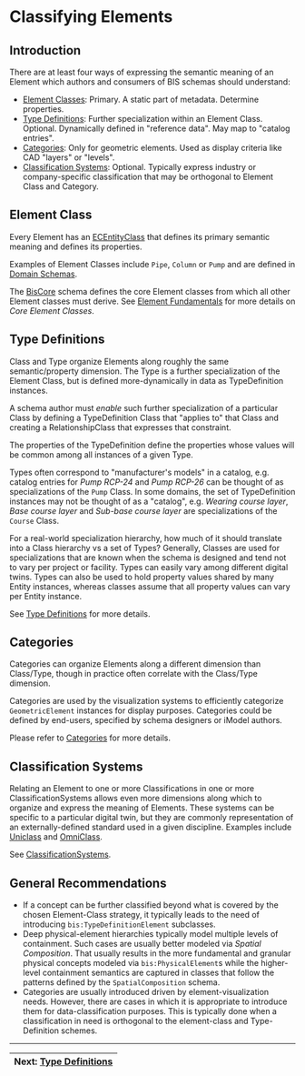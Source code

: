 # Classifying Elements

## Introduction

There are at least four ways of expressing the semantic meaning of an Element which authors and consumers of BIS schemas should understand:

- [Element Classes](#element-class): Primary. A static part of metadata. Determine properties.
- [Type Definitions](#type-definitions): Further specialization within an Element Class. Optional. Dynamically defined in "reference data". May map to "catalog entries".
- [Categories](#categories): Only for geometric elements. Used as display criteria like CAD "layers" or "levels".
- [Classification Systems](#classification-systems): Optional. Typically express industry or company-specific classification that may be orthogonal to Element Class and Category.

## Element Class

Every Element has an [ECEntityClass](../../ec/ec-entity-class.md) that defines its primary semantic meaning and defines its properties.

Examples of Element Classes include `Pipe`, `Column` or `Pump` and are defined in [Domain Schemas](../../domains/index.md).

The [BisCore](../../domains/biscore.ecschema.md) schema defines the core Element classes from which all other Element classes must derive. See [Element Fundamentals](./element-fundamentals.md#core-element-classes) for more details on *Core Element Classes*.

## Type Definitions

Class and Type organize Elements along roughly the same semantic/property dimension. The Type is a further specialization of the Element Class, but is defined more-dynamically in data as TypeDefinition instances.

A schema author must *enable* such further specialization of a particular Class by defining a TypeDefinition Class that "applies to" that Class and creating a RelationshipClass that expresses that constraint.

The properties of the TypeDefinition define the properties whose values will be common among all instances of a given Type.

Types often correspond to "manufacturer's models" in a catalog, e.g. catalog entries for *Pump RCP-24* and *Pump RCP-26* can be thought of as specializations of the `Pump` Class. In some domains, the set of TypeDefinition instances may not be thought of as a "catalog", e.g. *Wearing course layer*, *Base course layer* and *Sub-base course layer* are specializations of the `Course` Class.

For a real-world specialization hierarchy, how much of it should translate into a Class hierarchy vs a set of Types? Generally, Classes are used for specializations that are known when the schema is designed and tend not to vary per project or facility. Types can easily vary among different digital twins. Types can also be used to hold property values shared by many Entity instances, whereas classes assume that all property values can vary per Entity instance.

See [Type Definitions](./type-definitions.md) for more details.

## Categories

Categories can organize Elements along a different dimension than Class/Type, though in practice often correlate with the Class/Type dimension.

Categories are used by the visualization systems to efficiently categorize `GeometricElement` instances for display purposes. Categories could be defined by end-users, specified by schema designers or iModel authors.

Please refer to [Categories](./categories.md) for more details.

## Classification Systems

Relating an Element to one or more Classifications in one or more ClassificationSystems allows even more dimensions along which to organize and express the meaning of Elements. These systems can be specific to a particular digital twin, but they are commonly representation of an externally-defined standard used in a given discipline. Examples include [Uniclass](https://www.thenbs.com/our-tools/uniclass) and [OmniClass](https://www.csiresources.org/standards/omniclass).

See [ClassificationSystems](../../domains/classificationsystems.ecschema.md/).

## General Recommendations

- If a concept can be further classified beyond what is covered by the chosen Element-Class strategy, it typically leads to the need of introducing `bis:TypeDefinitionElement` subclasses.
- Deep physical-element hierarchies typically model multiple levels of containment. Such cases are usually better modeled via *Spatial Composition*. That usually results in the more fundamental and granular physical concepts modeled via `bis:PhysicalElement`s while the higher-level containment semantics are captured in classes that follow the patterns defined by the `SpatialComposition` schema.
- Categories are usually introduced driven by element-visualization needs. However, there are cases in which it is appropriate to introduce them for data-classification purposes. This is typically done when a classification in need is orthogonal to the element-class and Type-Definition schemes.

---
| Next: [Type Definitions](./type-definitions.md)
|:---
